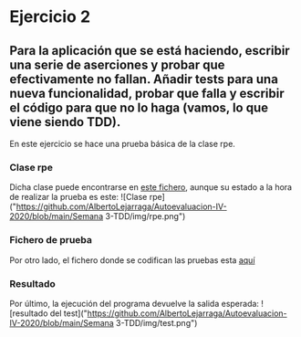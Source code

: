 # Ejercicio 2
## Para la aplicación que se está haciendo, escribir una serie de aserciones y probar que efectivamente no fallan. Añadir tests para una nueva funcionalidad, probar que falla y escribir el código para que no lo haga (vamos, lo que viene siendo TDD).

En este ejercicio se hace una prueba básica de la clase rpe.

### Clase rpe
Dicha clase puede encontrarse en [este fichero](https://github.com/AlbertoLejarraga/percepcion-relativa-deportistas/blob/master/src/rpe.js), aunque su estado a la hora de realizar la prueba es este:
![Clase rpe]("https://github.com/AlbertoLejarraga/Autoevaluacion-IV-2020/blob/main/Semana 3-TDD/img/rpe.png")

### Fichero de prueba
Por otro lado, el fichero donde se codifican las pruebas esta [aquí](https://github.com/AlbertoLejarraga/percepcion-relativa-deportistas/blob/master/src/pruebaAssert.js)

### Resultado
Por último, la ejecución del programa devuelve la salida esperada:
![resultado del test]("https://github.com/AlbertoLejarraga/Autoevaluacion-IV-2020/blob/main/Semana 3-TDD/img/test.png")

